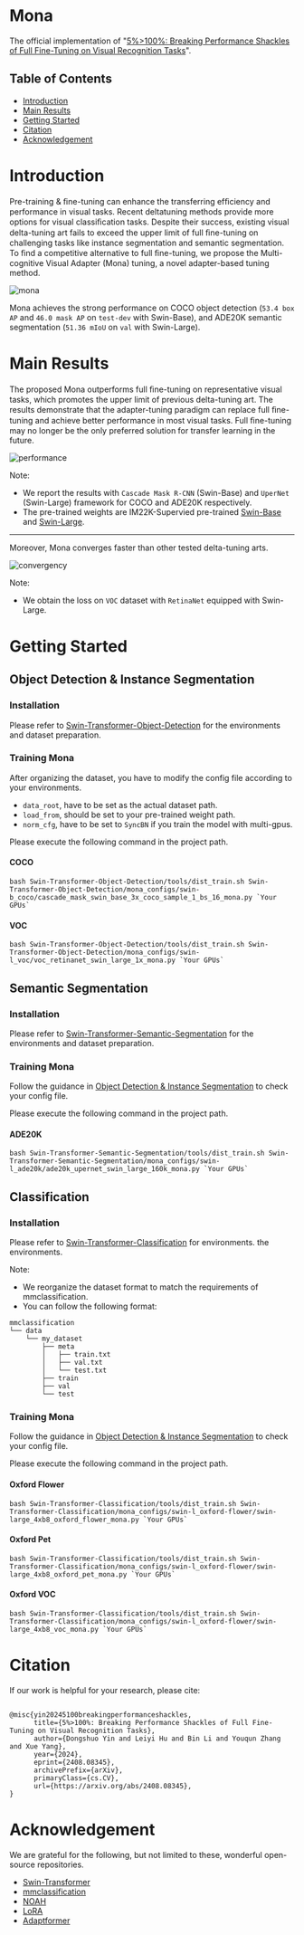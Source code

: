 # Mona

The official implementation of "[5%>100%: Breaking Performance Shackles of Full Fine-Tuning on Visual Recognition Tasks](https://arxiv.org/pdf/2408.08345)".

## Table of Contents

- [Introduction](#introduction)
- [Main Results](#main-results)
- [Getting Started](#getting-started)
- [Citation](#citation)
- [Acknowledgement](#acknowledegment)


# Introduction

Pre-training & ﬁne-tuning can enhance the transferring efﬁciency and performance in visual tasks. Recent deltatuning 
methods provide more options for visual classiﬁcation tasks. Despite their success, existing visual delta-tuning art 
fails to exceed the upper limit of full ﬁne-tuning on challenging tasks like instance segmentation and semantic 
segmentation. To ﬁnd a competitive alternative to full ﬁne-tuning, we propose the Multi-cognitive Visual Adapter (Mona) 
tuning, a novel adapter-based tuning method.

![mona](resources/mona2.png)

Mona achieves the strong performance on COCO object detection (`53.4 box AP` and `46.0 mask AP` on `test-dev` with 
Swin-Base), and ADE20K semantic segmentation (`51.36 mIoU` on `val` with Swin-Large).

# Main Results

The proposed Mona outperforms full ﬁne-tuning on representative visual tasks, which promotes the upper limit of previous 
delta-tuning art. The results demonstrate that the adapter-tuning paradigm can replace full ﬁne-tuning and achieve 
better performance in most visual tasks. Full ﬁne-tuning may no longer be the only preferred solution for transfer 
learning in the future.

![performance](resources/performance.png)

Note: 
- We report the results with `Cascade Mask R-CNN` (Swin-Base) and `UperNet` (Swin-Large) framework for COCO and ADE20K 
respectively.
- The pre-trained weights are IM22K-Supervied pre-trained [Swin-Base](https://drive.google.com/file/d/10-pbubW1-80W0SgWdGP20Q_cm6MlrDpN/view?usp=drive_link
) and [Swin-Large](https://drive.google.com/file/d/142x0CCSItr5p05ea3oylWGaW9MEgnXKU/view?usp=drive_link).

---

Moreover, Mona converges faster than other tested delta-tuning arts.

![convergency](resources/convergency.png)

Note:
- We obtain the loss on `VOC` dataset with `RetinaNet` equipped with Swin-Large.

# Getting Started
## Object Detection & Instance Segmentation
### Installation
Please refer to [Swin-Transformer-Object-Detection](Swin-Transformer-Object-Detection/docs/get_started.md) for the 
environments and dataset preparation.

### Training Mona

After organizing the dataset, you have to modify the config file according to your environments.
- `data_root`, have to be set as the actual dataset path.
- `load_from`, should be set to your pre-trained weight path.
- `norm_cfg`, have to be set to `SyncBN` if you train the model with multi-gpus.

Please execute the following command in the project path.
#### COCO
```shell
bash Swin-Transformer-Object-Detection/tools/dist_train.sh Swin-Transformer-Object-Detection/mona_configs/swin-b_coco/cascade_mask_swin_base_3x_coco_sample_1_bs_16_mona.py `Your GPUs`
```

#### VOC
```shell
bash Swin-Transformer-Object-Detection/tools/dist_train.sh Swin-Transformer-Object-Detection/mona_configs/swin-l_voc/voc_retinanet_swin_large_1x_mona.py `Your GPUs`
```


## Semantic Segmentation
### Installation

Please refer to [Swin-Transformer-Semantic-Segmentation](Swin-Transformer-Semantic-Segmentation/docs/get_started.md) for
the environments and dataset preparation.

### Training Mona 
Follow the guidance in [Object Detection & Instance Segmentation](#object-detection--instance-segmentation) to check your config file.

Please execute the following command in the project path.
#### ADE20K
```shell
bash Swin-Transformer-Semantic-Segmentation/tools/dist_train.sh Swin-Transformer-Semantic-Segmentation/mona_configs/swin-l_ade20k/ade20k_upernet_swin_large_160k_mona.py `Your GPUs`
```

## Classification
### Installation

Please refer to [Swin-Transformer-Classification](Swin-Transformer-Classification/README.md) for environments.
the environments.

Note:
- We reorganize the dataset format to match the requirements of mmclassification.
- You can follow the following format:
```
mmclassification
└── data
    └── my_dataset
        ├── meta
        │   ├── train.txt
        │   ├── val.txt
        │   └── test.txt
        ├── train
        ├── val
        └── test
```

### Training Mona 
Follow the guidance in [Object Detection & Instance Segmentation](#object-detection--instance-segmentation) to check your config file.

Please execute the following command in the project path.
#### Oxford Flower
```shell
bash Swin-Transformer-Classification/tools/dist_train.sh Swin-Transformer-Classification/mona_configs/swin-l_oxford-flower/swin-large_4xb8_oxford_flower_mona.py `Your GPUs`
```

#### Oxford Pet
```shell
bash Swin-Transformer-Classification/tools/dist_train.sh Swin-Transformer-Classification/mona_configs/swin-l_oxford-flower/swin-large_4xb8_oxford_pet_mona.py `Your GPUs`
```

#### Oxford VOC
```shell
bash Swin-Transformer-Classification/tools/dist_train.sh Swin-Transformer-Classification/mona_configs/swin-l_oxford-flower/swin-large_4xb8_voc_mona.py `Your GPUs`
```

# Citation
If our work is helpful for your research, please cite:
```angular2html

@misc{yin20245100breakingperformanceshackles,
      title={5%>100%: Breaking Performance Shackles of Full Fine-Tuning on Visual Recognition Tasks}, 
      author={Dongshuo Yin and Leiyi Hu and Bin Li and Youqun Zhang and Xue Yang},
      year={2024},
      eprint={2408.08345},
      archivePrefix={arXiv},
      primaryClass={cs.CV},
      url={https://arxiv.org/abs/2408.08345}, 
}
```


# Acknowledgement
We are grateful for the following, but not limited to these, wonderful open-source repositories.
- [Swin-Transformer](https://github.com/microsoft/Swin-Transformer)
- [mmclassification](https://github.com/open-mmlab/mmpretrain)
- [NOAH](https://github.com/ZhangYuanhan-AI/NOAH)
- [LoRA](https://github.com/microsoft/LoRA)
- [Adaptformer](https://github.com/ShoufaChen/AdaptFormer)
